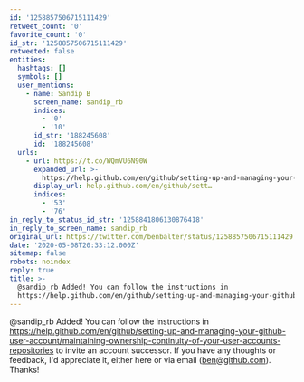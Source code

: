 ```yaml
---
id: '1258857506715111429'
retweet_count: '0'
favorite_count: '0'
id_str: '1258857506715111429'
retweeted: false
entities:
  hashtags: []
  symbols: []
  user_mentions:
    - name: Sandip B
      screen_name: sandip_rb
      indices:
        - '0'
        - '10'
      id_str: '188245608'
      id: '188245608'
  urls:
    - url: https://t.co/WQmVU6N90W
      expanded_url: >-
        https://help.github.com/en/github/setting-up-and-managing-your-github-user-account/maintaining-ownership-continuity-of-your-user-accounts-repositories
      display_url: help.github.com/en/github/sett…
      indices:
        - '53'
        - '76'
in_reply_to_status_id_str: '1258841806130876418'
in_reply_to_screen_name: sandip_rb
original_url: https://twitter.com/benbalter/status/1258857506715111429
date: '2020-05-08T20:33:12.000Z'
sitemap: false
robots: noindex
reply: true
title: >-
  @sandip_rb Added! You can follow the instructions in
  https://help.github.com/en/github/setting-up-and-managing-your-github-user-account/maintaining-ownership-continuity-of-your-user-accounts-repositories…
---
```


@sandip_rb Added! You can follow the instructions in https://help.github.com/en/github/setting-up-and-managing-your-github-user-account/maintaining-ownership-continuity-of-your-user-accounts-repositories to invite an account successor. If you have any thoughts or feedback, I'd appreciate it, either here or via email (ben@github.com). Thanks!